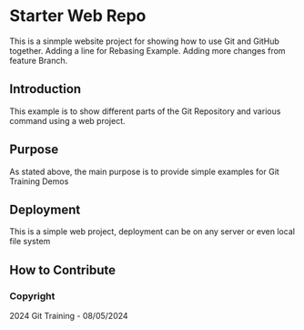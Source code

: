 # Starter Web Repo
This is a sinmple website project for showing how to use Git and GitHub together. Adding a line for Rebasing Example.
Adding more changes from feature Branch.
## Introduction
This example is to show different parts of the Git Repository and various command using a web project.
## Purpose
As stated above, the main purpose is to provide simple examples for Git Training Demos
## Deployment
This is a simple web project, deployment can be on any server or even local file system
## How to Contribute
### Copyright
2024 Git Training - 08/05/2024